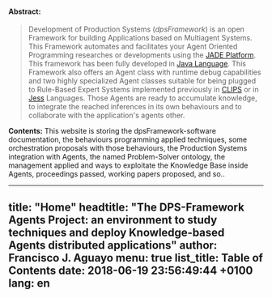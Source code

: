 

#### __Abstract:__

>  Development of Production Systems (<em>dpsFramework</em>) is an open Framework for building Applications based on Multiagent Systems. This Framework automates and facilitates your Agent Oriented Programming researches or developments using the <a href='http://jade.tilab.com/' target='blank'>JADE Platform</a>. This framework has been fully developed in  <a href='https://www.oracle.com/java/index.html' target='blank'>Java Language</a>. This Framework also offers an Agent class with runtime debug capabilities and two highly specialized Agent classes suitable for being plugged to Rule-Based Expert Systems implemented previously in <a href='http://clipsrules.sourceforge.net/' target='blank'>CLIPS</a> or in <a href='https://herzberg.ca.sandia.gov/' target='blank'>Jess</a>&nbsp;Languages. Those Agents are ready to accumulate knowledge, to integrate the reached inferences in its own behaviours and to collaborate  with the application's agents other.





**Contents:**   This website is storing the dpsFramework-software documentation, the behaviours programming applied techniques, some orchestration proposals with those behaviours, the Production Systems integration with Agents, the named Problem-Solver ontology, the management applied and ways to exploitate the Knowledge Base inside Agents, proceedings passed, working papers proposed, and so..


---
title: "Home"
headtitle: "The DPS-Framework Agents Project: an environment to study techniques and deploy Knowledge-based Agents distributed applications"
author: Francisco J. Aguayo
menu: true
list_title: Table of Contents
date: 2018-06-19 23:56:49:44 +0100
lang: en
---
